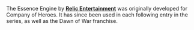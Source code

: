 The Essence Engine by [**Relic Entertainment**](http://www.relic.com/) was originally developed for Company of Heroes. It has since been used in each following entry in the series, as well as the Dawn of War franchise.
